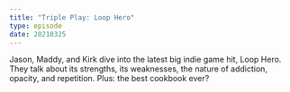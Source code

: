 ```yaml
---
title: "Triple Play: Loop Hero"
type: episode
date: 20210325
---
```

Jason, Maddy, and Kirk dive into the latest big indie game hit, Loop Hero. They talk about its strengths, its weaknesses, the nature of addiction, opacity, and repetition. Plus: the best cookbook ever?